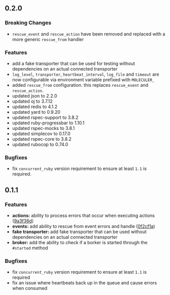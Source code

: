 ## 0.2.0
### Breaking Changes
* `rescue_event` and `rescue_action` have been removed and replaced with a more generic `rescue_from`
  handler
 
### Features
* add a fake transporter that can be used for testing without dependencies on an
  actual connected transporter
* `log_level`, `transporter`, `heartbeat_interval`, `log_file` and `timeout` are now configurable
  via environment variable prefixed with `MOLECULER_`
* added `rescue_from` configuration. this replaces `rescue_event` and `rescue_action`.
* updated json to 2.2.0
* updated oj to 3.7.12
* updated redis to 4.1.2
* updated yard to 0.9.20
* updated rspec-support to 3.8.2
* updated ruby-progressbar to 1.10.1
* updated rspec-mocks to 3.8.1
* updated simplecov to 0.17.0
* updated rspec-core to 3.8.2
* updated rubocop to 0.74.0
  
### Bugfixes
* fix `concurrent_ruby` version requirement to ensure at least `1.1` is required.

##  0.1.1
### Features

* **actions:** ability to process errors that occur when executing actions 
  ([9a3f36d](https://github.com/moleculer-ruby/moleculer/commit/9a3f36d))
* **events:** add ability to rescue from event errors and  handle 
  ([0f2cf1a](https://github.com/moleculer-ruby/moleculer/commit/0f2cf1a))
* **fake transporter:** add fake transporter that can be used without dependencies on an actual connected transporter
* **broker:** add the ability to check if a borker is started through the `#started` method

### Bugfixes
* fix `concurrent_ruby` version requirement to ensure at least `1.1` is required
* fix an issue where heartbeats back up in the queue and cause errors when consumed
